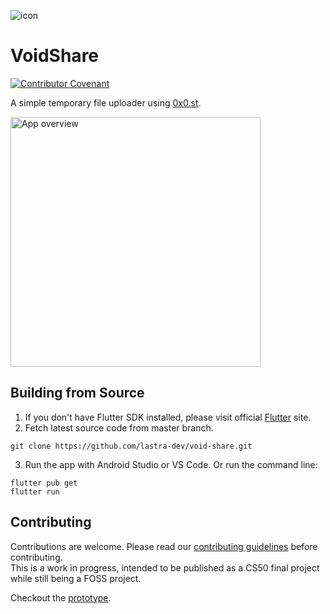 ![icon](https://i.imgur.com/SzfvBBf.png)
# VoidShare
[![Contributor Covenant](https://img.shields.io/badge/Contributor%20Covenant-2.1-4baaaa.svg)](code_of_conduct.md)

A simple temporary file uploader using [0x0.st](https://0x0.st).

<img src="https://i.imgur.com/NMocGZC.png" alt="App overview" height="400">


## Building from Source

1. If you don't have Flutter SDK installed, please visit official [Flutter](https://flutter.dev/) site.
2. Fetch latest source code from master branch.

```
git clone https://github.com/lastra-dev/void-share.git
```

3. Run the app with Android Studio or VS Code. Or run the command line:

```
flutter pub get
flutter run
```

## Contributing

Contributions are welcome. Please read our [contributing guidelines](CONTRIBUTING.md) before contributing.  
This is a work in progress, intended to be published as a CS50 final project while still being a FOSS project.

Checkout the [prototype](https://www.figma.com/proto/UIU1t07dYmDkQ3VlFdivPb/Untitled?node-id=2%3A2&scaling=scale-down&page-id=0%3A1).
